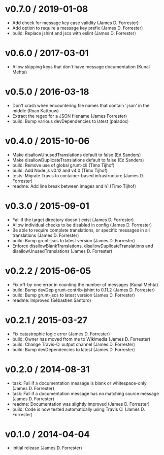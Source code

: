 v0.7.0 / 2019-01-08
==================

* Add check for message key case validity (James D. Forrester)
* Add option to require a message key prefix (James D. Forrester)
* build: Replace jshint and jscs with eslint (James D. Forrester)

v0.6.0 / 2017-03-01
==================

* Allow skipping keys that don't have message documentation (Kunal Mehta)

v0.5.0 / 2016-03-18
==================

* Don't crash when encountering file names that contain '.json' in the middle (Roan Kattouw)
* Extract the regex for a JSON filename (James Forrester)
* build: Bump various devDependencies to latest (paladox)

v0.4.0 / 2015-10-06
==================

* Make disallowUnusedTranslations default to false (Ed Sanders)
* Make disallowDuplicateTranslations default to false (Ed Sanders)
* build: Remove use of global grunt-cli (Timo Tijhof)
* build: Add Node.js v0.12 and v4.0 (Timo Tijhof)
* tests: Migrate Travis to container-based infrastructure (James D. Forrester)
* readme: Add line break between images and h1 (Timo Tijhof)

v0.3.0 / 2015-09-01
==================

* Fail if the target directory doesn't exist (James D. Forrester)
* Allow individual checks to be disabled in config (James D. Forrester)
* Be able to require complete translations, or specific messages in all translations (James D. Forrester)
* build: Bump grunt-jscs to latest version (James D. Forrester)
* Enforce disallowBlankTranslations, disallowDuplicateTranslations and disallowUnusedTranslations (James D. Forrester)

v0.2.2 / 2015-06-05
==================

* Fix off-by-one error in counting the number of messages (Kunal Mehta)
* build: Bump devDep grunt-contrib-jshint to 0.11.2 (James D. Forrester)
* build: Bump grunt-jscs to latest version (James D. Forrester)
* readme: Improved (Sébastien Santoro)

v0.2.1 / 2015-03-27
==================

* Fix catastrophic logic error (James D. Forrester)
* build: Owner has moved from me to Wikimedia (James D. Forrester)
* build: Change Travis-CI output channel (James D. Forrester)
* build: Bump devDependencies to latest (James D. Forrester)

v0.2.0 / 2014-08-31
==================

* task: Fail if a documentation message is blank or whitespace-only (James D. Forrester)
* task: Fail if a documentation message has no matching source message (James D. Forrester)
* readme: Documentation was slightly improved (James D. Forrester)
* build: Code is now tested automatically using Travis CI (James D. Forrester)

v0.1.0 / 2014-04-04
==================

* Initial release (James D. Forrester)
